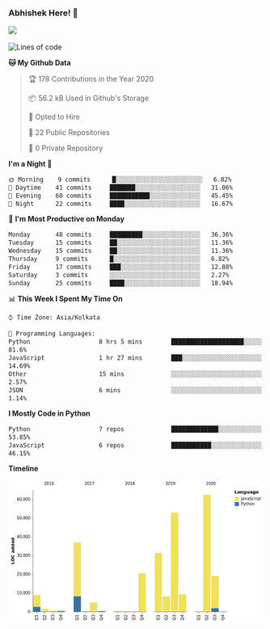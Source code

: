 ### Abhishek Here! 👋
![](https://komarev.com/ghpvc/?username=5parkp1ug&color=green)

<!--
**5parkp1ug/5parkp1ug** is a ✨ _special_ ✨ repository because its `README.md` (this file) appears on your GitHub profile.

Here are some ideas to get you started:

- 🔭 I’m currently working on ...
- 🌱 I’m currently learning ...
- 👯 I’m looking to collaborate on ...
- 🤔 I’m looking for help with ...
- 💬 Ask me about ...
- 📫 How to reach me: ...
- 😄 Pronouns: ...
- ⚡ Fun fact: ...
-->

<!--START_SECTION:waka-->
![Lines of code](https://img.shields.io/badge/From%20Hello%20World%20I%27ve%20Written-11.9%20million%20lines%20of%20code-blue)

**🐱 My Github Data** 

> 🏆 178 Contributions in the Year 2020
 > 
> 📦 56.2 kB Used in Github's Storage 
 > 
> 💼 Opted to Hire
 > 
> 📜 22 Public Repositories
 > 
> 🔑 0 Private Repository 
 > 
**I'm a Night 🦉** 

```text
🌞 Morning    9 commits      █░░░░░░░░░░░░░░░░░░░░░░░░   6.82% 
🌆 Daytime    41 commits     ███████░░░░░░░░░░░░░░░░░░   31.06% 
🌃 Evening    60 commits     ███████████░░░░░░░░░░░░░░   45.45% 
🌙 Night      22 commits     ████░░░░░░░░░░░░░░░░░░░░░   16.67%

```
📅 **I'm Most Productive on Monday** 

```text
Monday       48 commits     █████████░░░░░░░░░░░░░░░░   36.36% 
Tuesday      15 commits     ██░░░░░░░░░░░░░░░░░░░░░░░   11.36% 
Wednesday    15 commits     ██░░░░░░░░░░░░░░░░░░░░░░░   11.36% 
Thursday     9 commits      █░░░░░░░░░░░░░░░░░░░░░░░░   6.82% 
Friday       17 commits     ███░░░░░░░░░░░░░░░░░░░░░░   12.88% 
Saturday     3 commits      ░░░░░░░░░░░░░░░░░░░░░░░░░   2.27% 
Sunday       25 commits     ████░░░░░░░░░░░░░░░░░░░░░   18.94%

```


📊 **This Week I Spent My Time On** 

```text
⌚︎ Time Zone: Asia/Kolkata

💬 Programming Languages: 
Python                   8 hrs 5 mins        ████████████████████░░░░░   81.6% 
JavaScript               1 hr 27 mins        ███░░░░░░░░░░░░░░░░░░░░░░   14.69% 
Other                    15 mins             ░░░░░░░░░░░░░░░░░░░░░░░░░   2.57% 
JSON                     6 mins              ░░░░░░░░░░░░░░░░░░░░░░░░░   1.14%

```

**I Mostly Code in Python** 

```text
Python                   7 repos             █████████████░░░░░░░░░░░░   53.85% 
JavaScript               6 repos             ███████████░░░░░░░░░░░░░░   46.15%

```


**Timeline**

![Chart not found](https://github.com/5parkp1ug/5parkp1ug/blob/master/charts/bar_graph.png) 


<!--END_SECTION:waka-->
